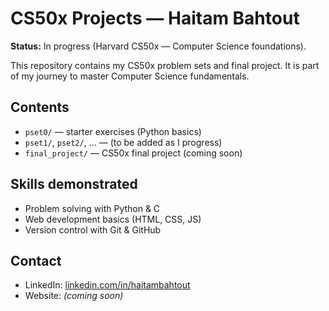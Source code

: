 # CS50x Projects — Haitam Bahtout

**Status:** In progress (Harvard CS50x — Computer Science foundations).  

This repository contains my CS50x problem sets and final project. It is part of my journey to master Computer Science fundamentals.

## Contents
- `pset0/` — starter exercises (Python basics)
- `pset1/`, `pset2/`, ... — (to be added as I progress)
- `final_project/` — CS50x final project (coming soon)

## Skills demonstrated
- Problem solving with Python & C
- Web development basics (HTML, CSS, JS)
- Version control with Git & GitHub

## Contact
- LinkedIn: [linkedin.com/in/haitambahtout](https://www.linkedin.com/in/ha%C3%AFtam-bahtout-795aab341/)
- Website: *(coming soon)*
